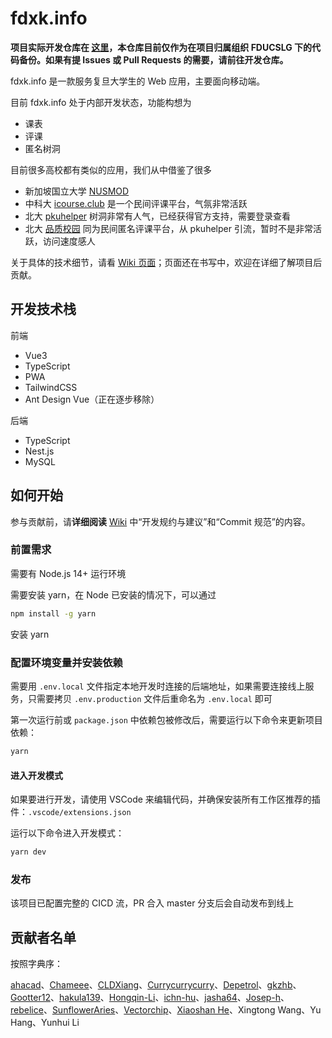 # fdxk.info

**项目实际开发仓库在 [这里](https://github.com/CLDXiang/today-frontend)，本仓库目前仅作为在项目归属组织 FDUCSLG 下的代码备份。如果有提 Issues 或 Pull Requests 的需要，请前往开发仓库。**

fdxk.info 是一款服务复旦大学生的 Web 应用，主要面向移动端。

目前 fdxk.info 处于内部开发状态，功能构想为

* 课表
* 评课
* 匿名树洞

目前很多高校都有类似的应用，我们从中借鉴了很多

* 新加坡国立大学 [NUSMOD](https://nusmods.com/)
* 中科大 [icourse.club](https://icourse.club/) 是一个民间评课平台，气氛非常活跃
* 北大 [pkuhelper](https://pkuhelper.pku.edu.cn/hole/) 树洞非常有人气，已经获得官方支持，需要登录查看
* 北大 [品质校园](https://courses.pinzhixiaoyuan.com/) 同为民间匿名评课平台，从 pkuhelper 引流，暂时不是非常活跃，访问速度感人

关于具体的技术细节，请看 [Wiki 页面](https://github.com/CLDXiang/today-frontend/wiki)；页面还在书写中，欢迎在详细了解项目后贡献。

## 开发技术栈

前端

* Vue3
* TypeScript
* PWA
* TailwindCSS
* Ant Design Vue（正在逐步移除）

后端

* TypeScript
* Nest.js
* MySQL

## 如何开始

参与贡献前，请**详细阅读** [Wiki](https://github.com/CLDXiang/today-frontend/wiki) 中“开发规约与建议”和“Commit 规范”的内容。

### 前置需求

需要有 Node.js 14+ 运行环境

需要安装 yarn，在 Node 已安装的情况下，可以通过

```sh
npm install -g yarn
```

安装 yarn

### 配置环境变量并安装依赖

需要用 `.env.local` 文件指定本地开发时连接的后端地址，如果需要连接线上服务，只需要拷贝 `.env.production` 文件后重命名为 `.env.local` 即可

第一次运行前或 `package.json` 中依赖包被修改后，需要运行以下命令来更新项目依赖：

```sh
yarn
```

#### 进入开发模式

如果要进行开发，请使用 VSCode 来编辑代码，并确保安装所有工作区推荐的插件：`.vscode/extensions.json`

运行以下命令进入开发模式：

```sh
yarn dev
```

### 发布

该项目已配置完整的 CICD 流，PR 合入 master 分支后会自动发布到线上

## 贡献者名单

按照字典序：

[ahacad](https://github.com/ahacad)、[Chameee](https://github.com/Chameee)、[CLDXiang](https://github.com/CLDXiang)、[Currycurrycurry](https://github.com/Currycurrycurry)、[Depetrol](https://github.com/Depetrol)、[gkzhb](https://github.com/gkzhb)、[Gootter12](https://github.com/Gootter12)、[hakula139](https://github.com/hakula139)、[Hongqin-Li](https://github.com/Hongqin-Li)、[ichn-hu](https://github.com/ichn-hu)、[jasha64](https://github.com/jasha64)、[Josep-h](https://github.com/Josep-h)、[rebelice](https://github.com/rebelice)、[SunflowerAries](https://github.com/SunflowerAries)、[Vectorchip](https://github.com/Vectorchip)、[Xiaoshan He](http://www.xiaoshanhe.com/)、Xingtong Wang、Yu Hang、Yunhui Li

